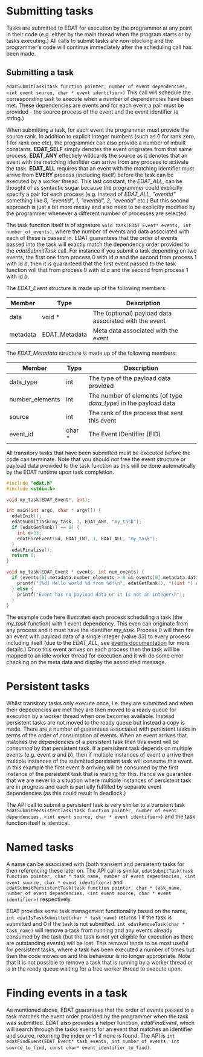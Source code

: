 # Submitting tasks

Tasks are submitted to EDAT for execution by the programmer at any point in their code (e.g. either by the main thread when the program starts or by tasks executing.) All calls to submit tasks are non-blocking and the programmer's code will continue immediately after the scheduling call has been made. 

## Submitting a task
`edatSubmitTask(task function pointer, number of event dependencies, <int event source, char * event identifier>)` This call will schedule the corresponding task to execute when a number of dependencies have been met. These dependencies are events and for each event a pair must be provided - the source process of the event and the event identifier (a string.) 

When submitting a task, for each event the programmer must provide the source rank. In addition to explicit integer numbers (such as 0 for rank zero, 1 for rank one etc), the programmer can also provide a number of inbuilt constants. __EDAT_SELF__ simply denotes the event originates from that same process, __EDAT_ANY__ effectiely wildcards the source as it denotes that an event with the matching idenfitier can arrive from any process to activate the task. __EDAT_ALL__ requires that an event with the matching identifier must arrive from __EVERY__ process (including itself) before the task can be executed by a worker thread. This last constant, the _EDAT_ALL_, can be thought of as syntactic sugar because the programmer could explicitly specify a pair for each process (e.g. instead of _EDAT_ALL, "eventid"_ something like _0, "eventid", 1, "eventid", 2, "eventid"_ etc.) But this second approach is just a bit more messy and also need to be explicitly modified by the programmer whenever a different number of processes are selected.

The task function itself is of signature `void task(EDAT_Event* events, int number_of_events)`, where the number of events and data associated with each of these is passed in. EDAT guarantees that the order of events passed into the task will exactly match the dependency order provided to the _edatSubmitTask_ call. For instance if you submit a task depending on two events, the first one from process 0 with id _a_ and the second from process 1 with id _b_, then it is guaranteed that the first event passed to the task function will that from process 0 with id _a_ and the second from process 1 with id _b_. 

The _EDAT_Event_ structure is made up of the following members:

Member | Type | Description
------ | ---- | -----------
data | void * | The (optional) payload data associated with the event
metadata | EDAT_Metadata | Meta data associated with the event

The _EDAT_Metadata_ structure is made up of the following members:

Member | Type | Description
------ | ---- | -----------
data_type | int | The type of the payload data provided
number_elements | int | The number of elements (of type _data_type_) in the payload data
source | int | The rank of the process that sent this event
event_id | char * | The Event IDentifier (EID)

All transitory tasks that have been submitted must be executed before the code can terminate. Note that you should *not* free the event structure or payload data provided to the task function as this will be done automatically by the EDAT runtime upon task completion.

```c
#include "edat.h"
#include <stdio.h>

void my_task(EDAT_Event*, int);

int main(int argc, char * argv[]) {
  edatInit();
  edatSubmitTask(my_task, 1, EDAT_ANY, "my_task");
  if (edatGetRank() == 0) {
    int d=33;
    edatFireEvent(&d, EDAT_INT, 1, EDAT_ALL, "my_task");
  }
  edatFinalise();
  return 0;
}

void my_task(EDAT_Event * events, int num_events) {
  if (events[0].metadata.number_elements > 0 && events[0].metadata.data_type == EDAT_INT) {
    printf("[%d] Hello world %d from %d!\n", edatGetRank(), *((int *) events[0].data), events[0].metadata.source);
  } else {
    printf("Event has no payload data or it is not an integer\n");
  }
}
```

The example code here illustrates each process scheduling a task (the _my_task_ function) with 1 event dependency. This even can originate from any process and it must have the identifier _my_task_. Process 0 will then fire an event with payload data of a single integer (value _33_) to every process including itself (due to the _EDAT_ALL_, see <a href="https://github.com/EPCCed/edat/blob/master/docs/events.md">events documentation</a> for more details.) Once this event arrives on each process then the task will be mapped to an idle worker thread for execution and it will do some error checking on the meta data and display the associated message.

# Persistent tasks
Whilst transitory tasks only execute once, i.e. they are submitted and when their depedencies are met they are then moved to a ready queue for execution by a worker thread when one becomes available. Instead persistent tasks are not moved to the ready queue but instead a copy is made. There are a number of guarantees associated with persistent tasks in terms of the order of consumption of events. When an event arrives that matches the dependencies of a persistent task then this event will be _consumed_ by that persistent task. If a persisitent task depends on multiple events (e.g. event _a_ and _b_), then if multiple instances of event _a_ arrive then multiple instances of the submitted persistent task will consume this event. In this example the first event _b_ arriving will be consumed by the first instance of the persistent task that is waiting for this. Hence we guarantee that we are never in a situation where multiple instances of persistent task are in progress and each is partially fulfilled by separate event dependencies (as this could result in deadlock.)  

The API call to submit a persistent task is very similar to a transient task `edatSubmitPersistentTask(task function pointer, number of event dependencies, <int event source, char * event identifier>)` and the task function itself is identical.

# Named tasks
A name can be associated with (both transient and persistent) tasks for then referencing these later on. The API call is similar, `edatSubmitTask(task function pointer, char * task_name, number of event dependencies, <int event source, char * event identifier>)` and `edatSubmitPersistentTask(task function pointer, char * task_name, number of event dependencies, <int event source, char * event identifier>)` respectively.

EDAT provides some task management functionality based on the name, `int edatIsTaskSubmitted(char * task_name)` returns 1 if the task is submitted and 0 if the task is not submitted. `int edatRemoveTask(char * task_name)` will remove a task from running and any events already consumed by the task (but the task is not yet eligible for execution as there are outstanding events) will be lost. This removal tends to be most useful for persistent tasks, where a task has been executed a number of times but then the code moves on and this behaviour is no longer appropriate. Note that it is not possible to remove a task that is running by a worker thread or is in the ready queue waiting for a free worker thread to execute upon. 

# Finding events in a task
As mentioned above, EDAT guarantees that the order of events passed to a task matches the event order provided by the programmer when the task was submitted. EDAT also provides a helper function, _edatFindEvent_, which will search through the tasks events for an event that matches an identifier and source, returning the index or -1 if none is found. The API is `int edatFindEvent(EDAT_Event* task_events, int number_of_events, int source_to_find, const char* event_identifier_to_find)`.  
